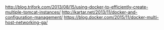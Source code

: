 http://blog.trifork.com/2013/08/15/using-docker-to-efficiently-create-multiple-tomcat-instances/
http://kartar.net/2013/11/docker-and-configuration-management/
https://blog.docker.com/2015/11/docker-multi-host-networking-ga/
